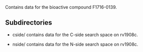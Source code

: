 Contains data for the bioactive compound F1716-0139.

## Subdirectories

- cside/ contains data for the C-side search space on rv1908c.

- nside/ contains data for the N-side search space on rv1908c.

